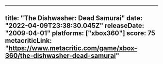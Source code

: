 
---
title: "The Dishwasher: Dead Samurai"
date: "2022-04-09T23:38:30.045Z"
releaseDate: "2009-04-01"
platforms: ["xbox360"]
score: 75
metacriticLink: "https://www.metacritic.com/game/xbox-360/the-dishwasher-dead-samurai"
---
